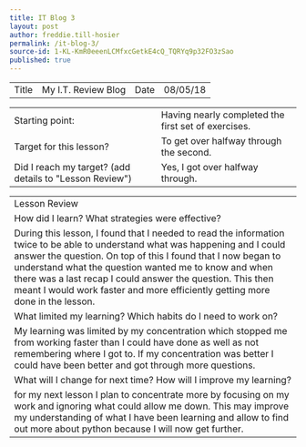 ```yaml
---
title: IT Blog 3
layout: post
author: freddie.till-hosier
permalink: /it-blog-3/
source-id: 1-KL-KmR0eeenLCMfxcGetkE4cQ_TQRYq9p32FO3zSao
published: true
---
```

<table>
  <tr>
    <td>Title</td>
    <td>My I.T. Review Blog</td>
    <td>Date</td>
    <td>08/05/18</td>
  </tr>
</table>


<table>
  <tr>
    <td>Starting point:</td>
    <td>Having nearly completed the first set of exercises.</td>
  </tr>
  <tr>
    <td>Target for this lesson?</td>
    <td>To get over halfway through the second.</td>
  </tr>
  <tr>
    <td>Did I reach my target?
(add details to "Lesson Review")</td>
    <td>Yes, I got over halfway through.</td>
  </tr>
</table>


<table>
  <tr>
    <td>Lesson Review</td>
  </tr>
  <tr>
    <td>How did I learn? What strategies were effective?</td>
  </tr>
  <tr>
    <td>During this lesson, I found that I needed to read the information twice to be able to understand what was happening and I could answer the question. On top of this I found that I now began to understand what the question wanted me to know and when there was a last recap I could answer the question. This then meant I would work faster and more efficiently getting more done in the lesson.</td>
  </tr>
  <tr>
    <td>What limited my learning? Which habits do I need to work on?</td>
  </tr>
  <tr>
    <td>My learning was limited by my concentration which stopped me from working faster than I could have done as well as not remembering where I got to. If my concentration was better I could have been better and got through more questions.</td>
  </tr>
  <tr>
    <td>What will I change for next time? How will I improve my learning?</td>
  </tr>
  <tr>
    <td>for my next lesson I plan to concentrate more by focusing on my work and ignoring what could allow me down. This may improve my understanding of what I have been learning and allow to find out more about python because I will now get further.</td>
  </tr>
</table>

